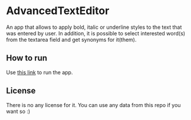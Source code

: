 # AdvancedTextEditor

An app that allows to apply bold, italic or underline styles to the text that was entered by user. In addition, it is possible to select interested word(s) from the textarea field and get synonyms for it(them).

## How to run

Use [this link](https://NRJman.github.io/advanced-text-editor) to run the app.

## License

There is no any license for it. You can use any data from this repo if you want so :)
